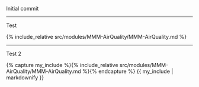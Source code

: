 Initial commit

---

Test

{% include_relative src/modules/MMM-AirQuality/MMM-AirQuality.md %}

---

Test 2

{% capture my_include %}{% include_relative src/modules/MMM-AirQuality/MMM-AirQuality.md %}{% endcapture %}
{{ my_include | markdownify }}
